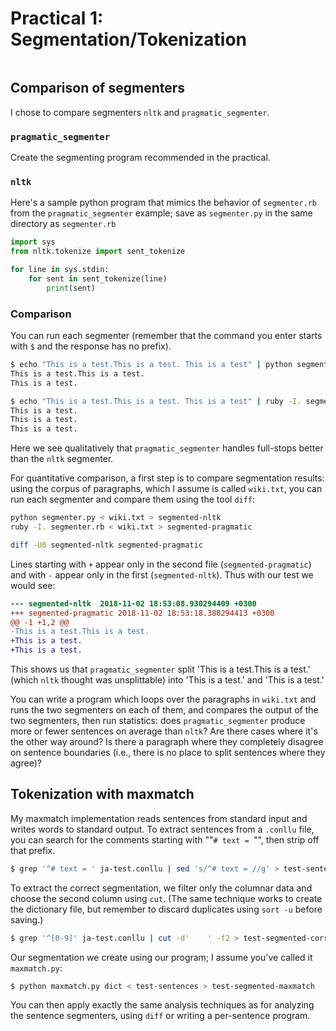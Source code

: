 <!--
SPDX-License-Identifier: (CC-BY-SA-4.0 OR GFDL-1.3-or-later)
Copyright 2018 Nick Howell,
-->

# Practical 1: Segmentation/Tokenization

<div style="column-width: 30em">

## Comparison of segmenters

I chose to compare segmenters `nltk` and `pragmatic_segmenter`.

### `pragmatic_segmenter`

Create the segmenting program recommended in the practical.

### `nltk`

Here's a sample python program that mimics the behavior of `segmenter.rb` from the
``pragmatic_segmenter`` example; save as `segmenter.py` in the same directory as
`segmenter.rb`

```python
import sys
from nltk.tokenize import sent_tokenize

for line in sys.stdin:
	for sent in sent_tokenize(line)
		print(sent)

```

### Comparison

You can run each segmenter (remember that the command you enter starts with `$` and the response has no prefix).

```bash
$ echo "This is a test.This is a test. This is a test" | python segmenter.py
This is a test.This is a test.
This is a test.
```
```bash
$ echo "This is a test.This is a test. This is a test" | ruby -I. segmenter.rb
This is a test.
This is a test.
This is a test.
```

Here we see qualitatively that `pragmatic_segmenter` handles full-stops better
than the `nltk` segmenter.

For quantitative comparison, a first step is to compare segmentation results:
using the corpus of paragraphs, which I assume is called `wiki.txt`, you can run each
segmenter and compare them using the tool `diff`:

```bash
python segmenter.py < wiki.txt > segmented-nltk
ruby -I. segmenter.rb < wiki.txt > segmented-pragmatic

diff -U0 segmented-nltk segmented-pragmatic
```

Lines starting with `+` appear only in the second file (`segmented-pragmatic`)
and with `-` appear only in the first (`segmented-nltk`). Thus with our test we
would see:

```patch
--- segmented-nltk	2018-11-02 18:53:08.930294409 +0300
+++ segmented-pragmatic	2018-11-02 18:53:18.380294413 +0300
@@ -1 +1,2 @@
-This is a test.This is a test.
+This is a test.
+This is a test.
```

This shows us that `pragmatic_segmenter` split 'This is a test.This is a test.'
(which `nltk` thought was unsplittable) into 'This is a test.' and 'This is a
test.'

You can write a program which loops over the paragraphs in `wiki.txt` and runs
the two segmenters on each of them, and compares the output of the two
segmenters, then run statistics: does `pragmatic_segmenter` produce more or
fewer sentences on average than `nltk`? Are there cases where it's the other
way around? Is there a paragraph where they completely disagree on sentence
boundaries (i.e., there is no place to split sentences where they agree)?

## Tokenization with maxmatch

My maxmatch implementation reads sentences from standard input and writes words
to standard output. To extract sentences from a `.conllu` file, you can search for the comments starting with ""`# text = `"", then strip off that prefix.

```bash
$ grep '^# text = ' ja-test.conllu | sed 's/^# text = //g' > test-sentences
```

To extract the correct segmentation, we filter only the columnar data and choose the second column using `cut`. (The same technique works to create the dictionary file, but remember to discard duplicates using `sort -u` before saving.)

```bash
$ grep '^[0-9]' ja-test.conllu | cut -d'	' -f2 > test-segmented-correct
```

Our segmentation we create using our program; I assume you've called it
`maxmatch.py`:

```bash
$ python maxmatch.py dict < test-sentences > test-segmented-maxmatch
```

You can then apply exactly the same analysis techniques as for analyzing the
sentence segmenters, using `diff` or writing a per-sentence program.

</div>
